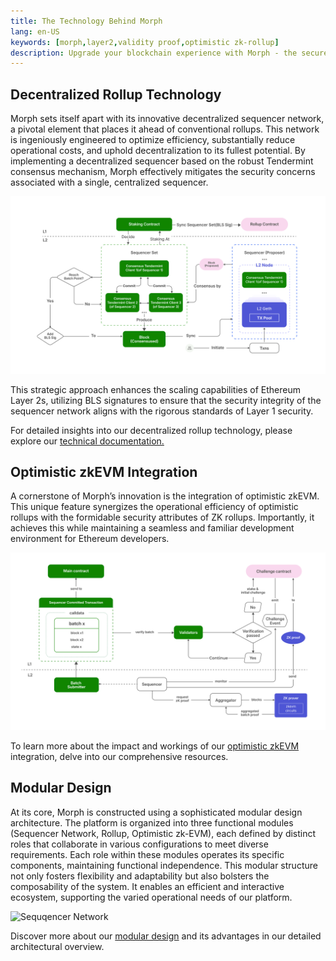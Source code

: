 ```yaml
---
title: The Technology Behind Morph
lang: en-US
keywords: [morph,layer2,validity proof,optimistic zk-rollup]
description: Upgrade your blockchain experience with Morph - the secure decentralized, cost0efficient, and high-performing optimistic zk-rollup solution. Try it now!
---
```


## Decentralized Rollup Technology

Morph sets itself apart with its innovative decentralized sequencer network, a pivotal element that places it ahead of conventional rollups. This network is ingeniously engineered to optimize efficiency, substantially reduce operational costs, and uphold decentralization to its fullest potential. By implementing a decentralized sequencer based on the robust Tendermint consensus mechanism, Morph effectively mitigates the security concerns associated with a single, centralized sequencer.

![Sequqencer Network](../../assets/docs/about/overview/seq1.png)

This strategic approach enhances the scaling capabilities of Ethereum Layer 2s, utilizing BLS signatures to ensure that the security integrity of the sequencer network aligns with the rigorous standards of Layer 1 security.

For detailed insights into our decentralized rollup technology, please explore our [technical documentation.](../how-morph-works/decentralized-sequencers/1-morph-decentralized-sequencer-network.md)

## Optimistic zkEVM Integration
A cornerstone of Morph’s innovation is the integration of optimistic zkEVM. This unique feature synergizes the operational efficiency of optimistic rollups with the formidable security attributes of ZK rollups. Importantly, it achieves this while maintaining a seamless and familiar development environment for Ethereum developers.

![Sequqencer Network](../../assets/docs/about/overview/opzk.png)

To learn more about the impact and workings of our [optimistic zkEVM](../how-morph-works/responsive-validity-proof/1-overview.md) integration, delve into our comprehensive resources.

## Modular Design

At its core, Morph is constructed using a sophisticated modular design architecture. The platform is organized into three functional modules (Sequencer Network, Rollup, Optimistic zk-EVM), each defined by distinct roles that collaborate in various configurations to meet diverse requirements. Each role within these modules operates its specific components, maintaining functional independence. This modular structure not only fosters flexibility and adaptability but also bolsters the composability of the system. It enables an efficient and interactive ecosystem, supporting the varied operational needs of our platform.


![Sequqencer Network](../../assets/docs/about/overview/modu.png)



Discover more about our [modular design](../how-morph-works/2-morph-modular-design.md) and its advantages in our detailed architectural overview.
